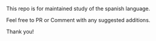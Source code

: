 This repo is for maintained study of the spanish language.

Feel free to PR or Comment with any suggested additions. 

Thank you!
